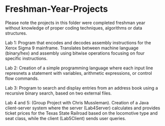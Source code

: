 # Freshman-Year-Projects
 Please note the projects in this folder were completed freshman year without knowledge of proper coding techniques, algorithms or data structures.

 Lab 1:
 Program that encodes and decodes assembly instructions for the Xerox Sigma 9 mainframe. Translates between machine language (binary/hex) and assembly using bitwise operations focusing on four specific instructions.

 Lab 2:
 Creation of a simple programming language where each input line represnets a statement with variables, arithmetic expressions, or control flow commands.

 Lab 3:
 Program to search and display entries from an address book using a recursive binary search, based on two external files.

 Lab 4 and 5: (Group Project with Chris Mussleman).
 Creation of a Java client-server system where the server (Lab4Server) calculates and provides ticket prices for the Texas State Railroad based on the locomotive type and seat class, while the client (Lab5Client) sends user queries. 
